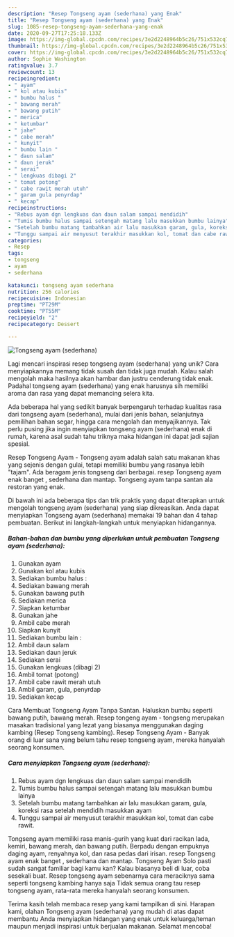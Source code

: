 ```yaml
---
description: "Resep Tongseng ayam (sederhana) yang Enak"
title: "Resep Tongseng ayam (sederhana) yang Enak"
slug: 1085-resep-tongseng-ayam-sederhana-yang-enak
date: 2020-09-27T17:25:18.133Z
image: https://img-global.cpcdn.com/recipes/3e2d2248964b5c26/751x532cq70/tongseng-ayam-sederhana-foto-resep-utama.jpg
thumbnail: https://img-global.cpcdn.com/recipes/3e2d2248964b5c26/751x532cq70/tongseng-ayam-sederhana-foto-resep-utama.jpg
cover: https://img-global.cpcdn.com/recipes/3e2d2248964b5c26/751x532cq70/tongseng-ayam-sederhana-foto-resep-utama.jpg
author: Sophie Washington
ratingvalue: 3.7
reviewcount: 13
recipeingredient:
- " ayam"
- " kol atau kubis"
- " bumbu halus "
- " bawang merah"
- " bawang putih"
- " merica"
- " ketumbar"
- " jahe"
- " cabe merah"
- " kunyit"
- " bumbu lain "
- " daun salam"
- " daun jeruk"
- " serai"
- " lengkuas dibagi 2"
- " tomat potong"
- " cabe rawit merah utuh"
- " garam gula penyrdap"
- " kecap"
recipeinstructions:
- "Rebus ayam dgn lengkuas dan daun salam sampai mendidih"
- "Tumis bumbu halus sampai setengah matang lalu masukkan bumbu lainya"
- "Setelah bumbu matang tambahkan air lalu masukkan garam, gula, koreksi rasa setelah mendidih masukkan ayam"
- "Tunggu sampai air menyusut terakhir masukkan kol, tomat dan cabe rawit."
categories:
- Resep
tags:
- tongseng
- ayam
- sederhana

katakunci: tongseng ayam sederhana 
nutrition: 256 calories
recipecuisine: Indonesian
preptime: "PT29M"
cooktime: "PT55M"
recipeyield: "2"
recipecategory: Dessert

---
```



![Tongseng ayam (sederhana)](https://img-global.cpcdn.com/recipes/3e2d2248964b5c26/751x532cq70/tongseng-ayam-sederhana-foto-resep-utama.jpg)

Lagi mencari inspirasi resep tongseng ayam (sederhana) yang unik? Cara menyiapkannya memang tidak susah dan tidak juga mudah. Kalau salah mengolah maka hasilnya akan hambar dan justru cenderung tidak enak. Padahal tongseng ayam (sederhana) yang enak harusnya sih memiliki aroma dan rasa yang dapat memancing selera kita.

Ada beberapa hal yang sedikit banyak berpengaruh terhadap kualitas rasa dari tongseng ayam (sederhana), mulai dari jenis bahan, selanjutnya pemilihan bahan segar, hingga cara mengolah dan menyajikannya. Tak perlu pusing jika ingin menyiapkan tongseng ayam (sederhana) enak di rumah, karena asal sudah tahu triknya maka hidangan ini dapat jadi sajian spesial.

Resep Tongseng Ayam - Tongseng ayam adalah salah satu makanan khas yang sejenis dengan gulai, tetapi memiliki bumbu yang rasanya lebih &#34;tajam&#34;. Ada beragam jenis tongseng dari berbagai. resep Tongseng ayam enak banget , sederhana dan mantap. Tongseng ayam tanpa santan ala restoran yang enak.


Di bawah ini ada beberapa tips dan trik praktis yang dapat diterapkan untuk mengolah tongseng ayam (sederhana) yang siap dikreasikan. Anda dapat menyiapkan Tongseng ayam (sederhana) memakai 19 bahan dan 4 tahap pembuatan. Berikut ini langkah-langkah untuk menyiapkan hidangannya.

<!--inarticleads1-->

##### Bahan-bahan dan bumbu yang diperlukan untuk pembuatan Tongseng ayam (sederhana):

1. Gunakan  ayam
1. Gunakan  kol atau kubis
1. Sediakan  bumbu halus :
1. Sediakan  bawang merah
1. Gunakan  bawang putih
1. Sediakan  merica
1. Siapkan  ketumbar
1. Gunakan  jahe
1. Ambil  cabe merah
1. Siapkan  kunyit
1. Sediakan  bumbu lain :
1. Ambil  daun salam
1. Sediakan  daun jeruk
1. Sediakan  serai
1. Gunakan  lengkuas (dibagi 2)
1. Ambil  tomat (potong)
1. Ambil  cabe rawit merah utuh
1. Ambil  garam, gula, penyrdap
1. Sediakan  kecap


Cara Membuat Tongseng Ayam Tanpa Santan. Haluskan bumbu seperti bawang putih, bawang merah. Resep tongeng ayam - tongseng merupakan masakan tradisional yang lezat yang biasanya menggunakan daging kambing (Resep Tongseng kambing). Resep Tongseng Ayam - Banyak orang di luar sana yang belum tahu resep tongseng ayam, mereka hanyalah seorang konsumen. 

<!--inarticleads2-->

##### Cara menyiapkan Tongseng ayam (sederhana):

1. Rebus ayam dgn lengkuas dan daun salam sampai mendidih
1. Tumis bumbu halus sampai setengah matang lalu masukkan bumbu lainya
1. Setelah bumbu matang tambahkan air lalu masukkan garam, gula, koreksi rasa setelah mendidih masukkan ayam
1. Tunggu sampai air menyusut terakhir masukkan kol, tomat dan cabe rawit.


Tongseng ayam memiliki rasa manis-gurih yang kuat dari racikan lada, kemiri, bawang merah, dan bawang putih. Berpadu dengan empuknya daging ayam, renyahnya kol, dan rasa pedas dari irisan. resep Tongseng ayam enak banget , sederhana dan mantap. Tongseng Ayam Solo pasti sudah sangat familiar bagi kamu kan? Kalau biasanya beli di luar, coba sesekali buat. Resep tongseng ayam sebenarnya cara meraciknya sama seperti tongseng kambing hanya saja Tidak semua orang tau resep tongseng ayam, rata-rata mereka hanyalah seorang konsumen. 

Terima kasih telah membaca resep yang kami tampilkan di sini. Harapan kami, olahan Tongseng ayam (sederhana) yang mudah di atas dapat membantu Anda menyiapkan hidangan yang enak untuk keluarga/teman maupun menjadi inspirasi untuk berjualan makanan. Selamat mencoba!

